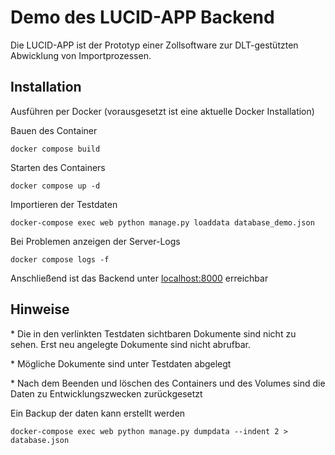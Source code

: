 
# Demo des LUCID-APP Backend

Die LUCID-APP ist der Prototyp einer Zollsoftware zur DLT-gestützten Abwicklung von Importprozessen.


## Installation

Ausführen per Docker (vorausgesetzt ist eine aktuelle Docker Installation)

Bauen des Container 

    docker compose build 

Starten des Containers

    docker compose up -d 

Importieren der Testdaten 

    docker-compose exec web python manage.py loaddata database_demo.json


Bei Problemen anzeigen der Server-Logs 

    docker compose logs -f 

Anschließend ist das Backend unter [localhost:8000](http://localhost:8000) erreichbar


## Hinweise 

\* Die in den verlinkten Testdaten sichtbaren Dokumente sind nicht zu sehen. Erst neu angelegte Dokumente sind nicht abrufbar.

\* Mögliche Dokumente sind unter Testdaten abgelegt

\* Nach dem Beenden und löschen des Containers und des Volumes sind die Daten zu Entwicklungszwecken zurückgesetzt

Ein Backup der daten kann erstellt werden 

    docker-compose exec web python manage.py dumpdata --indent 2 > database.json






